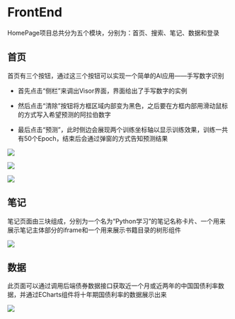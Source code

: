 # FrontEnd

HomePage项目总共分为五个模块，分别为：首页、搜索、笔记、数据和登录

## 首页

首页有三个按钮，通过这三个按钮可以实现一个简单的AI应用——手写数字识别

- 首先点击“侧栏”来调出Visor界面，界面给出了手写数字的实例

- 然后点击“清除”按钮将方框区域内部变为黑色，之后要在方框内部用滑动鼠标的方式写入希望预测的阿拉伯数字

- 最后点击“预测”，此时侧边会展现两个训练坐标轴以显示训练效果，训练一共有50个Epoch，结束后会通过弹窗的方式告知预测结果

![](https://p.ipic.vip/ft6dco.png)

![](https://p.ipic.vip/b2sbiv.png)

![](https://p.ipic.vip/dzjl9i.png)

## 笔记

笔记页面由三块组成，分别为一个名为“Python学习”的笔记名称卡片、一个用来展示笔记主体部分的iframe和一个用来展示书籍目录的树形组件

![](https://p.ipic.vip/2loszt.png)

## 数据

此页面可以通过调用后端债券数据接口获取近一个月或近两年的中国国债利率数据，并通过ECharts组件将十年期国债利率的数据展示出来

![](https://p.ipic.vip/liq4y4.png)
